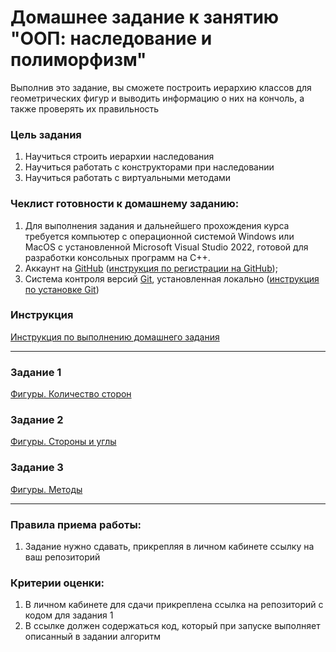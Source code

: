 # Домашнее задание к занятию "ООП: наследование и полиморфизм"

Выполнив это задание, вы сможете построить иерархию классов для геометрических фигур и выводить информацию о них на кончоль, а также проверять их правильность

### Цель задания

1. Научиться строить иерархии наследования
2. Научиться работать с конструкторами при наследовании
3. Научиться работать с виртуальными методами

### Чеклист готовности к домашнему заданию:

1. Для выполнения задания и дальнейшего прохождения курса требуется компьютер с операционной системой Windows или MacOS с установленной Microsoft Visual Studio 2022, готовой для разработки консольных программ на C++.
2. Аккаунт на [GitHub](https://github.com/) ([инструкция по регистрации на GitHub](https://github.com/netology-code/cppm-homeworks/tree/main/common/sign%20up));
3. Система контроля версий [Git](https://git-scm.com/), установленная локально ([инструкция по установке Git](https://github.com/netology-code/cppm-homeworks/tree/main/common/download))

### Инструкция

[Инструкция по выполнению домашнего задания](https://github.com/netology-code/cppm-homeworks/blob/main/common/readme.md)

------

### Задание 1

[Фигуры. Количество сторон](01)

### Задание 2

[Фигуры. Стороны и углы](02)

### Задание 3

[Фигуры. Методы](03)

------

### Правила приема работы:

1. Задание нужно сдавать, прикрепляя в личном кабинете ссылку на ваш репозиторий

### Критерии оценки:

1. В личном кабинете для сдачи прикреплена ссылка на репозиторий с кодом для задания 1
2. В ссылке должен содержаться код, который при запуске выполняет описанный в задании алгоритм




